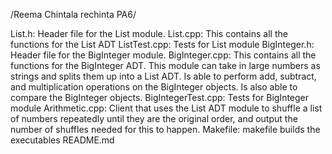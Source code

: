 /Reema Chintala rechinta PA6/

List.h: Header file for the List module.
List.cpp: This contains all the functions for the List ADT
ListTest.cpp: Tests for List module
BigInteger.h: Header file for the BigInteger module.
BigInteger.cpp: This contains all the functions for the BigInteger ADT. This module can take in large numbers as strings and splits them up into a List ADT. Is able to perform add, subtract, and multiplication operations on the BigInteger objects. Is also able to compare the BigInteger objects.
BigIntegerTest.cpp: Tests for BigInteger module
Arithmetic.cpp: Client that uses the List ADT module to shuffle a list of numbers repeatedly until they are the original order, and output the number of shuffles needed for this to happen.
Makefile: makefile builds the executables
README.md
